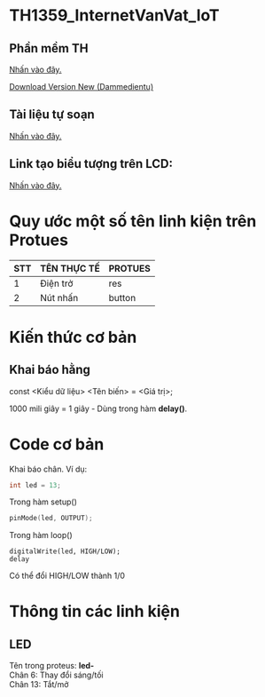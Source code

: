 # TH1359_InternetVanVat_IoT
## Phần mềm TH
[Nhấn vào đây.](https://1drv.ms/u/s!ApRDEniQwnjolddPQiCrfwgT6lndpQ?e=ZsIhYu)

[Download Version New (Dammedientu)](https://dammedientu.vn/)

## Tài liệu tự soạn
[Nhấn vào đây.](https://www.notion.so/huutho-vlu210222008/TH1359_InternetVanVat_IoT-bc284d5c202a4ef58fbb3b00856049fd)

## Link tạo biểu tượng trên LCD: 
[Nhấn vào đây.](https://maxpromer.github.io/LCD-Character-Creator/)

# Quy ước một số tên linh kiện trên Protues

|STT    |TÊN THỰC TẾ    |PROTUES    |
|---    |---            |---        |
|1|Điện trở|res|
|2|Nút nhấn|button|

# Kiến thức cơ bản
## Khai báo hằng
const <Kiểu dữ liệu> <Tên biến> = <Giá trị>;

1000 mili giây = 1 giây -  Dùng trong hàm **delay()**.

# Code cơ bản 
Khai báo chân. Ví dụ: 
```C++
int led = 13;
```

Trong hàm setup()
```C++
pinMode(led, OUTPUT);    
```

Trong hàm loop()
```
digitalWrite(led, HIGH/LOW);
delay
```
Có thể đổi HIGH/LOW thành 1/0

# Thông tin các linh kiện

## LED
Tên trong proteus: **led-** <br>
Chân 6: Thay đổi sáng/tối <br>
Chân 13: Tắt/mở
